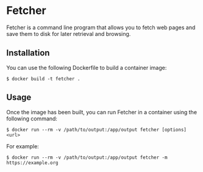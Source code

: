 # Fetcher

Fetcher is a command line program that allows you to fetch web pages and save them to disk for later retrieval and browsing.

## Installation

You can use the following Dockerfile to build a container image:

```
$ docker build -t fetcher .
```

## Usage

Once the image has been built, you can run Fetcher in a container using the following command:

```
$ docker run --rm -v /path/to/output:/app/output fetcher [options] <url>
```

For example:
```
$ docker run --rm -v /path/to/output:/app/output fetcher -m https://example.org
```
